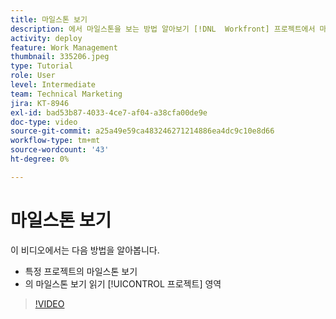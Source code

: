 ```yaml
---
title: 마일스톤 보기
description: 에서 마일스톤을 보는 방법 알아보기 [!DNL  Workfront] 프로젝트에서 마일스톤 보기를 사용하여 [!UICONTROL 프로젝트] 영역입니다.
activity: deploy
feature: Work Management
thumbnail: 335206.jpeg
type: Tutorial
role: User
level: Intermediate
team: Technical Marketing
jira: KT-8946
exl-id: bad53b87-4033-4ce7-af04-a38cfa00de9e
doc-type: video
source-git-commit: a25a49e59ca483246271214886ea4dc9c10e8d66
workflow-type: tm+mt
source-wordcount: '43'
ht-degree: 0%

---
```


# 마일스톤 보기

이 비디오에서는 다음 방법을 알아봅니다.

* 특정 프로젝트의 마일스톤 보기
* 의 마일스톤 보기 읽기 [!UICONTROL 프로젝트] 영역

>[!VIDEO](https://video.tv.adobe.com/v/335206/?quality=12&learn=on)
